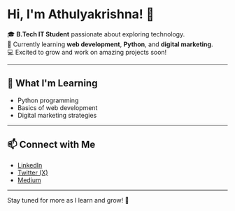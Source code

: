 # Hi, I'm Athulyakrishna! 👋

🎓 **B.Tech IT Student** passionate about exploring technology.  
🌱 Currently learning **web development**, **Python**, and **digital marketing**.  
💻 Excited to grow and work on amazing projects soon!  

---

## 🌟 What I'm Learning
- Python programming
- Basics of web development
- Digital marketing strategies

---

## 📫 Connect with Me
- [LinkedIn](https://www.linkedin.com/in/athulyakrishna-k-a176462a6/)
- [Twitter (X)](https://x.com/AthulyakrishnaK)
- [Medium](https://medium.com/@athulyakrishnaskp75)

---

Stay tuned for more as I learn and grow! 🚀

